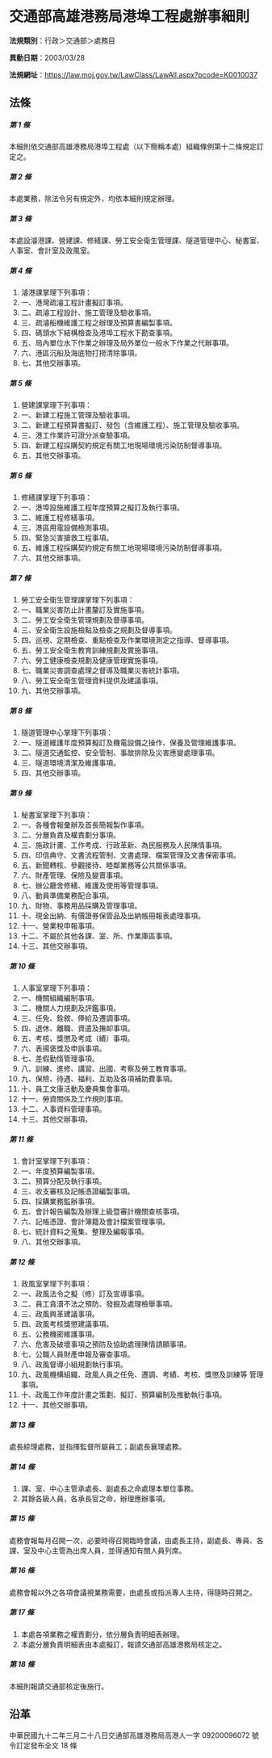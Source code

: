 # 交通部高雄港務局港埠工程處辦事細則

**法規類別**：行政＞交通部＞處務目

**異動日期**：2003/03/28  

**法規網址**：https://law.moj.gov.tw/LawClass/LawAll.aspx?pcode=K0010037





## 法條
##### 第 1 條
本細則依交通部高雄港務局港埠工程處（以下簡稱本處）組織條例第十二條規定訂定之。

##### 第 2 條
本處業務，除法令另有規定外，均依本細則規定辦理。

##### 第 3 條
本處設濬港課、營建課、修繕課、勞工安全衛生管理課、隧道管理中心、秘書室、人事室、會計室及政風室。

##### 第 4 條
1. 濬港課掌理下列事項：                                         
1. 一、港灣疏濬工程計畫擬訂事項。                               
1. 二、疏濬工程設計、施工管理及驗收事項。                       
1. 三、疏濬船機維護工程之辦理及預算書編製事項。                 
1. 四、碼頭水下結構檢查及港埠工程水下勘查事項。                 
1. 五、局內單位水下作業之辦理及局外單位一般水下作業之代辦事項。 
1. 六、港區沉船及海底物打撈清除事項。                           
1. 七、其他交辦事項。

##### 第 5 條
1. 營建課掌理下列事項：                                            
1. 一、新建工程施工管理及驗收事項。                                
1. 二、新建工程預算書擬訂、發包（含維護工程）、施工管理及驗收事項。
1. 三、港工作業許可證分派查驗事項。                                
1. 四、新建工程採購契約規定有關工地現場環境污染防制督導事項。      
1. 五、其他交辦事項。

##### 第 6 條
1. 修繕課掌理下列事項：                                      
1. 一、港埠設施維護工程年度預算之擬訂及執行事項。            
1. 二、維護工程修繕事項。                                    
1. 三、港區用電設備檢測事項。                                
1. 四、緊急災害搶救工程事項。                                
1. 五、維護工程採購契約規定有關工地現場環境污染防制督導事項。
1. 六、其他交辦事項。

##### 第 7 條
1. 勞工安全衛生管理課掌理下列事項：                             
1. 一、職業災害防止計畫釐訂及實施事項。                         
1. 二、勞工安全衛生管理規劃及督導事項。                         
1. 三、安全衛生設施檢點及檢查之規劃及督導事項。                 
1. 四、巡視、定期檢查、重點檢查及作業環境測定之指導、督導事項。 
1. 五、勞工安全衛生教育訓練規劃及實施事項。                     
1. 六、勞工健康檢查規劃及健康管理實施事項。                     
1. 七、職業災害調查處理之督導及職業災害統計事項。               
1. 八、勞工安全衛生管理資料提供及建議事項。                     
1. 九、其他交辦事項。

##### 第 8 條
1. 隧道管理中心掌理下列事項：                                     
1. 一、隧道維護年度預算擬訂及機電設備之操作、保養及管理維護事項。 
1. 二、隧道交通監控、安全管制、事故排除及災害應變處理事項。       
1. 三、隧道環境清潔及維護事項。                                   
1. 四、其他交辦事項。

##### 第 9 條
1. 秘書室掌理下列事項：                                          
1. 一、各種會報彙辦及首長簡報製作事項。                          
1. 二、分層負責及權責劃分事項。                                  
1. 三、施政計畫、工作考成、行政革新、為民服務及人民陳情事項。    
1. 四、印信典守、文書流程管制、文書處理、檔案管理及文書保密事項。
1. 五、新聞轉核、參觀接待、睦鄰業務等公共關係事項。              
1. 六、財產管理、保險及變賣事項。                                
1. 七、辦公廳舍修繕、維護及使用等管理事項。                      
1. 八、動員準備業務配合事項。                                    
1. 九、財物、事務用品採購及管理事項。                            
1. 十、現金出納、有價證券保管品及出納帳冊報表處理事項。        
1. 十一、營業稅申報事項。                                        
1. 十二、不屬於其他各課、室、所、作業庫區事項。                  
1. 十三、其他交辦事項。

##### 第 10 條
1. 人事室掌理下列事項：                                          
1. 一、機關組織編制事項。                                        
1. 二、機關人力規劃及評鑑事項。                                  
1. 三、任免、銓敘、俸給及遷調事項。                              
1. 四、退休、離職、資遣及撫卹事項。                              
1. 五、考核、獎懲及考成（績）事項。                              
1. 六、表揚褒獎及申訴事項。                                      
1. 七、差假勤惰管理事項。                                        
1. 八、訓練、進修、講習、出國、考察及勞工教育事項。              
1. 九、保險、待遇、福利、互助及各項補助費事項。                  
1. 十、員工文康活動及慶典集會事項。                            
1. 十一、勞資關係及工作規則事項。                                
1. 十二、人事資料管理事項。                                      
1. 十三、其他交辦事項。

##### 第 11 條
1. 會計室掌理下列事項：                                          
1. 一、年度預算編製事項。                                        
1. 二、預算分配及執行事項。                                      
1. 三、收支審核及記帳憑證編製事項。                              
1. 四、採購業務監辦事項。                                        
1. 五、會計報告編製及辦理上級暨審計機關查核事項。                
1. 六、記帳憑證、會計簿籍及會計檔案管理事項。                    
1. 七、統計資料之蒐集、整理及編報事項。                          
1. 八、其他交辦事項。

##### 第 12 條
1. 政風室掌理下列事項：                                             
1. 一、政風法令之擬（修）訂及宣導事項。                             
1. 二、員工貪瀆不法之預防、發掘及處理檢舉事項。                     
1. 三、政風興革建議事項。                                           
1. 四、政風考核獎懲建議事項。                                       
1. 五、公務機密維護事項。                                           
1. 六、危害及破壞事項之預防及協助處理陳情請願事項。                 
1. 七、公職人員財產申報及審查事項。                                 
1. 八、政風督導小組規劃執行事項。                                   
1. 九、政風機構組織、政風人員之任免、遷調、考績、考核、獎懲及訓練等 管理事項。                                                   
1. 十、政風工作年度計畫之策劃、擬訂、預算編制及推動執行事項。     
1. 十一、其他交辦事項。

##### 第 13 條
處長綜理處務，並指揮監督所屬員工；副處長襄理處務。

##### 第 14 條
1. 課、室、中心主管承處長、副處長之命處理本單位事務。 
1. 其餘各級人員，各承長官之命，辦理應辦事項。

##### 第 15 條
處務會報每月召開一次，必要時得召開臨時會議，由處長主持，副處長、專員、各課、室及中心主管為出席人員，並得通知有關人員列席。

##### 第 16 條
處務會報以外之各項會議視業務需要，由處長或指派專人主持，得隨時召開之。

##### 第 17 條
1. 本處各項業務之權責劃分，依分層負責明細表辦理。                  
1. 本處分層負責明細表由本處擬訂，報請交通部高雄港務局核定之。

##### 第 18 條
本細則報請交通部核定後施行。

## 沿革
中華民國九十二年三月二十八日交通部高雄港務局高港人一字 09200096072  號令訂定發布全文 18 條
